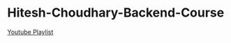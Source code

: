 # Hitesh-Choudhary-Backend-Course

[Youtube Playlist](https://www.youtube.com/playlist?list=PLu71SKxNbfoBGh_8p_NS-ZAh6v7HhYqHW)
